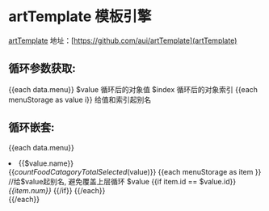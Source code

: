 # artTemplate 模板引擎
[artTemplate](https://github.com/aui/artTemplate)
地址：[https://github.com/aui/artTemplate](artTemplate)
## 循环参数获取: 
{{each data.menu}}
$value 循环后的对象值
$index 循环后的对象索引
{{each menuStorage as value i}}  给值和索引起别名

## 循环嵌套:
{{each data.menu}}
            <li catagoryid="{{$value.id}}" class="line-bottom {{if $index==0}}current{{/if}}">{{$value.name}}       
        {{$countFoodCatagoryTotalSelected($value)}}
       {{each menuStorage as item }} //给$value起别名, 避免覆盖上层循环 $value
            {{if item.id == $value.id}}
                 <i style="display: inline;">{{item.num}}</i>
            {{/if}}
       {{/each}}
      </li>
{{/each}}
